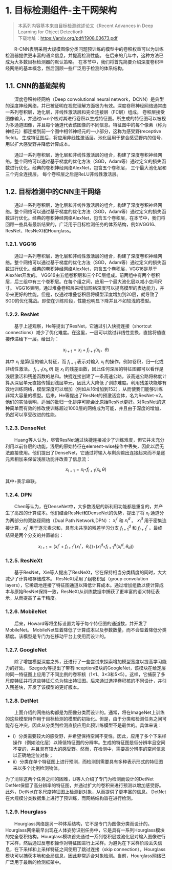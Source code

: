 # 1. 目标检测组件-主干网架构
> 本系列内容基本来自目标检测综述论文《Recent Advances in Deep Learning for Object Detection》\
> 下载地址：https://arxiv.org/pdf/1908.03673.pdf

&emsp;&emsp;R-CNN表明采用大规模图像分类问题预训练的模型中的卷积权重可以为训练检测器提供更丰富的语义信息，并提高检测性能。 在后来的几年中，这种方法已成为大多数目标检测器的默认策略。 在本节中，我们将首先简要介绍深度卷积神经网络的基本概念，然后回顾一些广泛用于检测的体系结构。

## 1.1. CNN的基础架构

&emsp;&emsp;深度卷积神经网络（Deep convolutional neural network，DCNN）是典型的深度神经网络，并已被证明在视觉理解方面极为有效。深度卷积神经网络通常由一系列卷积层，池化层，非线性激活层和完全连接层（FC层）组成。 卷积层接受图像输入，并通过n×n个核对其进行卷积以生成特征图。所生成的特征图可以被视为多通道图像，并且每个通道代表该图像的不同信息。特征图中的每个像素（称为神经元）都连接到前一个图中相邻神经元的一小部分，这称为感受野(receptive field)。 生成特征图后，将应用非线性激活层。池化层用于整合感受野内的信号，用以扩大感受野并降低计算成本。

&emsp;&emsp;通过一系列卷积层，池化层和非线性激活层的组合，构建了深度卷积神经网络。整个网络可以通过基于梯度的优化方法（SGD，Adam等）通过定义的损失函数进行优化。经典的卷积神经网络AlexNet，包含五个卷积层， 三个最大池化层和三个完全连接层。 每个卷积层之后是ReLU非线性激活层。

## 1.2. 目标检测中的CNN主干网络
&emsp;&emsp;通过一系列卷积层，池化层和非线性激活层的组合，构建了深度卷积神经网络。整个网络可以通过基于梯度的优化方法（SGD，Adam等）通过定义的损失函数进行优化。经典的卷积神经网络AlexNet，包含五个卷积层，在本节中，我们将回顾一些具有最新结果的，广泛用于目标检测任务的体系结构，例如VGG16、ResNet、ResNeXt和Hourglass。

### 1.2.1. VGG16
&emsp;&emsp;通过一系列卷积层，池化层和非线性激活层的组合，构建了深度卷积神经网络。整个网络可以通过基于梯度的优化方法（SGD，Adam等）通过定义的损失函数进行优化。经典的卷积神经网络AlexNet，包含五个卷积层，VGG16是基于AlexNet开发的。 VGG16由五组卷积层和三个FC层组成。前两组中有两个卷积层，后三组中有三个卷积层。在每个组之间，应用一个最大池化层以减小空间尺寸。 VGG16表明，通过堆叠卷积层来增加网络深度可以提高模型的表达能力，并带来更好的性能。但是，仅通过堆叠卷积层将模型深度增加到20层，就导致了SGD的优化挑战。即使在训练阶段，性能也明显下降并且不如较浅的模型。

### 1.2.2. ResNet
&emsp;&emsp;基于上述观察，He等提出了ResNet，它通过引入快捷连接（shortcut connections）减少了优化难度。在这里，一层可以跳过非线性变换，直接将值直接传递给下一层。给出为：

$$x_{l + 1} = x_l + f_{l + 1}(x_l，θ)$$

其中 $x_l$ 是第l层的输入特征，而 $f_{l + 1}$ 表示对输入 $x_l$ 的操作，例如卷积，归一化或非线性激活。 $f_{l + 1}(x_l,θ)$ 是 $x_l$ 的残差函数，因此任何深层的特征图都可以看作是浅层激活和残差函数的总和。快捷连接创建了一条高速公路，该高速公路将梯度计算从深层单元直接传播到浅层单元，因此大大降低了训练难度。利用残差块能够有效地训练网络，模型深度可以增加（例如从16增加到152），从而使我们能够训练非常大容量的模型。后来，He等提出了ResNet的预激活变体，名为ResNet-v2。他们的实验表明，适当的批归一化排序可能会比原始ResNet更好。对ResNet的这种简单而有效的修改使训练超过1000层的网络成为可能，并且由于深度的增加，仍然可以享受改进的性能。

### 1.2.3. DenseNet
&emsp;&emsp;Huang等人认为，尽管ResNet通过快捷连接减少了训练难度，但它并未充分利用以前各层的功能。浅层的原始特征在element-wise操作中丢失，因此以后无法直接使用。他们提出了DenseNet，它通过将输入与剩余输出连接起来而不是逐元素相加来保留浅层功能并改善了信息流：

$$x_{l + 1} = x_l◦f_{l + 1}(x_l,θ)$$

其中◦表示串联。

### 1.2.4. DPN
&emsp;&emsp;Chen等认为，在DenseNet中，大多数浅层的新利用功能都是重复的，并产生了高昂的计算成本。他们结合ResNet和DenseNet的优势，提出了将 $x_l$ 通道分为两部分的双路径网络（Dual Path Network,DPN）： $x^r_l$ 和 $x^d_l$ 。 $x^d_l$ 用于密集连接计算，$x^r_l$ 用于逐元素求和，具有未共享的残差学习分支 $f^d_{l + 1}$ 和 $f^r_{l + 1}$ 。最终结果是两个分支的并置输出：

$$x_{l + 1} =(x^r_l + f^r_{l + 1}(x^r_l，θ_r))◦(x^d_l◦f^d_{l + 1}(x^d_l,θ_d))$$

### 1.2.5. ResNeXt
&emsp;&emsp;基于ResNet，Xie等人提出了ResNeXt，它在保持相当分类精度的同时，大大减少了计算和存储成本。 ResNeXt采用了组卷积层（group convolution layers），它稀疏地连接了特征图通道以降低计算成本。通过增加组数以使计算成本与原始ResNet保持一致，ResNeXt从训练数据中捕获了更丰富的语义特征表示，从而提高了主干精度。

### 1.2.6. MobileNet
&emsp;&emsp;后来，Howard等将坐标设置为等于每个特征图的通道数，并开发了MobileNet。 MobileNet显着降低了计算成本以及参数数量，而不会显着降低分类精度。该模型是专门为在移动平台上使用而设计的。

### 1.2.7. GoogleNet
&emsp;&emsp;除了增加模型深度之外，还进行了一些尝试来探索增加模型宽度以提高学习能力的好处。 Szegedy等提出了带有inception模块的GoogleNet，该模块在给定层的同一特征图上应用了不同比例的卷积核（1×1、3×3和5×5）。这样，它捕获了多尺度特征并将这些特征汇总为输出特征图。后来通过选择卷积核的不同设计，并引入残差块，开发了该模型的更好版本。

### 1.2.8. DetNet
&emsp;&emsp;上面介绍的网络结构都是为图像分类而设计的。通常，将在ImageNet上训练的这些模型用作用于目标检测的模型的初始化。但是，由于分类和检测任务之间可能存在冲突，因此从分类到检测直接应用此预训练模型不是最优的。具体来说：

- i）分类需要较大的感受野，并希望保持空间不变性。因此，应用了多个下采样操作（例如池化层）以降低特征图的分辨率。生成的特征图是低分辨率且空间不变的，并且具有较大的感受野。然而，在检测中，需要高分辨率的空间信息以正确地定位对象；
- ii）分类在单个特征图上进行预测，而检测则需要具有多种表示形式的特征图来以多个比例检测物体。

为了消除这两个任务之间的困难，Li等人介绍了专门为检测而设计的DetNet DetNet保留了高分辨率的特征图，并通过扩大的卷积来进行预测以增加感受野。此外，DetNet在多尺度特征图上检测到对象，从而提供了更丰富的信息。 DetNet在大规模分类数据集上进行了预训练，而网络结构旨在进行检测。

### 1.2.9. Hourglass
&emsp;&emsp;Hourglass网络是另一种体系结构，它不是专门为图像分类而设计的。Hourglass网络最早出现在人体姿势识别任务中，它是具有一系列Hourglass模块的完全卷积结构。Hourglass模块首先通过一系列卷积层或池化层对输入图像进行下采样，然后通过反卷积操作对特征图进行上采样。为避免在下采样阶段丢失信息，在下采样和上采样特征之间使用了跳过连接（skip connection）。Hourglass模块可以捕获本地和全局信息，因此非常适合对象检测。当前，Hourglass网络已广泛用于最新的检测框架中。
